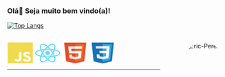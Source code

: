 ### Olá👋 Seja muito bem vindo(a)!

[![Top Langs](https://github-readme-stats.vercel.app/api/top-langs/?username=ericpereira234&layout=compact)](https://github.com/ericpereira234)

<div style="display: inline_block"><br>
  <img align="center" alt="Eric-Js" height="50" width="60" src="https://raw.githubusercontent.com/devicons/devicon/master/icons/javascript/javascript-plain.svg">
  <img align="center" alt="Eric-React" height="50" width="60" src="https://raw.githubusercontent.com/devicons/devicon/master/icons/react/react-original.svg">
  <img align="center" alt="Eric-HTML" height="50" width="60" src="https://raw.githubusercontent.com/devicons/devicon/master/icons/html5/html5-original.svg">
  <img align="center" alt="Eric-CSS" height="50" width="60" src="https://raw.githubusercontent.com/devicons/devicon/master/icons/css3/css3-original.svg">
  <img align="right" alt="Eric-Pereira" height="150" style="border-radius:50px;" src="https://instagram.fphb1-1.fna.fbcdn.net/v/t51.2885-15/fr/e15/s1080x1080/208965666_513331136655521_4149193935166543363_n.jpg?_nc_ht=instagram.fphb1-1.fna.fbcdn.net&_nc_cat=105&_nc_ohc=YpluGmnykGkAX-xZTek&edm=ALQROFkBAAAA&ccb=7-4&ig_cache_key=MjYwNDc1MTE3Nzc3NDAyMjgxNw%3D%3D.2-ccb7-4&oh=00_AT-L6biPeBYc9Fh9phZPa8fR7bFcYkq6bYd1UIOqdNN_XQ&oe=61F66553&_nc_sid=30a2ef">
  <hr width='356' />
</div>
